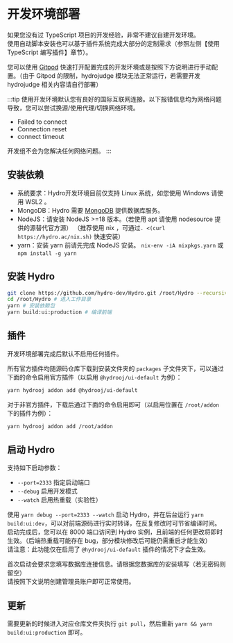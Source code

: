 # 开发环境部署

如果您没有过 TypeScript 项目的开发经验，非常不建议自建开发环境。  
使用自动脚本安装也可以基于插件系统完成大部分的定制需求（参照左侧【使用 TypeScript 编写插件】章节）。  

您可以使用 [Gitpod](https://gitpod.io/#https://github.com/hydro-dev/Hydro) 快速打开配置完成的开发环境或是按照下方说明进行手动配置。（由于 Gitpod 的限制，hydrojudge 模块无法正常运行，若需要开发 hydrojudge 相关内容请自行部署）

:::tip
使用开发环境默认您有良好的国际互联网连接。以下报错信息均为网络问题导致，您可以尝试换源/使用代理/切换网络环境。

- Failed to connect
- Connection reset
- connect timeout

开发组不会为您解决任何网络问题。
:::

## 安装依赖

- 系统要求：Hydro开发环境目前仅支持 Linux 系统，如您使用 Windows 请使用 WSL2 。
- MongoDB：Hydro 需要 [MongoDB](https://www.mongodb.com/try/download/community) 提供数据库服务。  
- NodeJS：请安装 NodeJS >=18 版本。（若使用 apt 请使用 nodesource 提供的源替代官方源） （推荐使用 nix ，可通过`. <(curl https://hydro.ac/nix.sh)` 快速安装）  
- yarn：安装 yarn 前请先完成 NodeJS 安装。 `nix-env -iA nixpkgs.yarn` 或 `npm install -g yarn`  

## 安装 Hydro

```sh
git clone https://github.com/hydro-dev/Hydro.git /root/Hydro --recursive # 下载至 /root/Hydro 文件夹
cd /root/Hydro # 进入工作目录
yarn # 安装依赖包
yarn build:ui:production # 编译前端
```

## 插件

开发环境部署完成后默认不启用任何插件。

所有官方插件均随源码仓库下载到安装文件夹的 `packages` 子文件夹下，可以通过下面的命令启用官方插件（以启用 `@hydrooj/ui-default` 为例）：

```sh
yarn hydrooj addon add @hydrooj/ui-default
```

对于非官方插件，下载后通过下面的命令启用即可（以启用位置在 `/root/addon` 下的插件为例）：

```sh
yarn hydrooj addon add /root/addon
```

## 启动 Hydro

支持如下启动参数：

- `--port=2333` 指定启动端口  
- `--debug` 启用开发模式  
- `--watch` 启用热重载（实验性）  

使用 `yarn debug --port=2333 --watch` 启动 Hydro，并在后台运行 `yarn build:ui:dev`，可以对前端源码进行实时转译，在反复修改时可节省编译时间。启动完成后，您可以在 8000 端口访问到 Hydro 实例，且前端的任何更改将即时生效。（后端热重载可能存在 bug，部分模块修改后可能仍需重启才能生效）  
请注意：此功能仅在启用了 `@hydrooj/ui-default` 插件的情况下才会生效。

首次启动会要求您填写数据库连接信息。请根据您数据库的安装填写（若无密码则留空）  
请按照下文说明创建管理员账户即可正常使用。

## 更新

需要更新的时候进入对应仓库文件夹执行 `git pull`，然后重新 `yarn && yarn build:ui:production` 即可。
